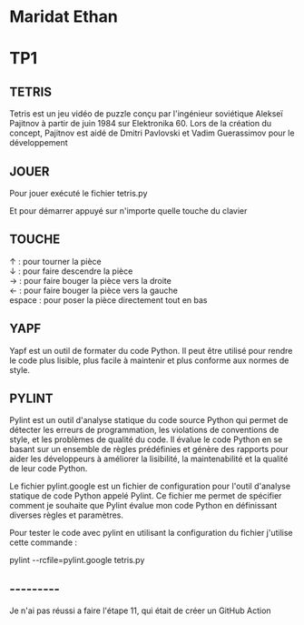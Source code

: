 # Maridat Ethan

# TP1

## TETRIS
Tetris est un jeu vidéo de puzzle conçu par l'ingénieur soviétique Alekseï Pajitnov à partir de juin 1984 sur Elektronika 60. Lors de la création du concept, Pajitnov est aidé de Dmitri Pavlovski et Vadim Guerassimov pour le développement

## JOUER

Pour jouer exécuté le fichier tetris.py

Et pour démarrer appuyé sur n'importe quelle touche du clavier

## TOUCHE

↑ : pour tourner la pièce   
↓ : pour faire descendre la pièce  
→ : pour faire bouger la pièce vers la droite  
← : pour faire bouger la pièce vers la gauche  
espace : pour poser la pièce directement tout en bas  



## YAPF
Yapf est un outil de formater du code Python. 
Il peut être utilisé pour rendre le code plus lisible, plus facile à maintenir et plus conforme aux normes de style.

## PYLINT
Pylint est un outil d'analyse statique du code source Python qui permet de détecter les erreurs de programmation, les violations de conventions de style, et les problèmes de qualité du code. Il évalue le code Python en se basant sur un ensemble de règles prédéfinies et génère des rapports pour aider les développeurs à améliorer la lisibilité, la maintenabilité et la qualité de leur code Python.

Le fichier pylint.google est un fichier de configuration pour l'outil d'analyse statique de code Python appelé Pylint. Ce fichier me permet de spécifier comment je souhaite que Pylint évalue mon code Python en définissant diverses règles et paramètres.

Pour tester le code avec pylint en utilisant la configuration du fichier j'utilise cette commande :

pylint --rcfile=pylint.google tetris.py 

## ---------

Je n'ai pas réussi a faire l'étape 11, qui était de créer un GitHub Action



